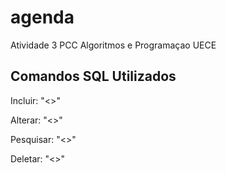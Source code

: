 # agenda
Atividade 3 PCC Algoritmos e Programaçao UECE


## Comandos SQL Utilizados

Incluir: "<>"

Alterar: "<>"

Pesquisar: "<>"

Deletar: "<>"
